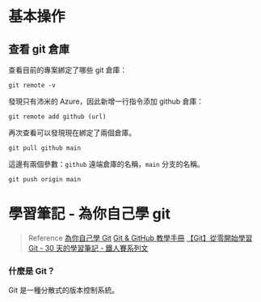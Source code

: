 # 基本操作

## 查看 git 倉庫
查看目前的專案綁定了哪些 git 倉庫：
```shell
git remote -v
```
發現只有沛米的 Azure，因此新增一行指令添加 github 倉庫：
```shell
git remote add github (url)
```
再次查看可以發現現在綁定了兩個倉庫。

```shell
git pull github main
```
這邊有兩個參數：`github` 遠端倉庫的名稱，`main` 分支的名稱。

```shell
git push origin main
```

# 學習筆記 - 為你自己學 git

> Reference
> [為你自己學 Git](https://www.kobo.com/tw/zh/ebook/git-6)
> [Git & GitHub 教學手冊](https://w3c.hexschool.com/git/cfdbd310)
> [【Git】從零開始學習 Git - 30 天的學習筆記 - 鐵人賽系列文](https://ithelp.ithome.com.tw/users/20141010/ironman/4499)

### 什麼是 Git？
Git 是一種分散式的版本控制系統。